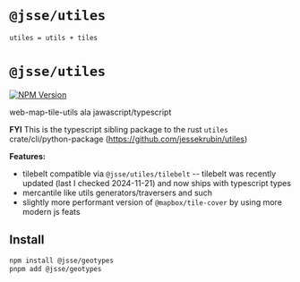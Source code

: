 # `@jsse/utiles`

`utiles = utils + tiles`

# `@jsse/utiles`

[![NPM Version](https://img.shields.io/npm/v/%40jsse%srtm?style=flat-square&logo=npm&color=blue&cacheSeconds=60)](https://www.npmjs.com/package/%40jsse/srtm)

web-map-tile-utils ala jawascript/typescript

**FYI** This is the typescript sibling package to the rust `utiles` crate/cli/python-package (https://github.com/jessekrubin/utiles)

**Features:**

- tilebelt compatible via `@jsse/utiles/tilebelt` -- tilebelt was recently updated (last I checked 2024-11-21) and now ships with typescript types
- mercantile like utils generators/traversers and such
- slightly more performant version of `@mapbox/tile-cover` by using more modern js feats


## Install

```bash
npm install @jsse/geotypes
pnpm add @jsse/geotypes
```
